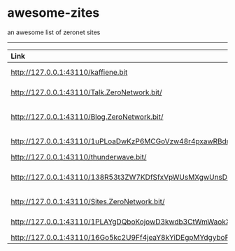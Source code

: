# awesome-zites
an awesome list of zeronet sites

****

| Link | Name | Description |
|:--- | :---: | :--- |
| http://127.0.0.1:43110/kaffiene.bit | Kaffine Search | Search Engine |
| http://127.0.0.1:43110/Talk.ZeroNetwork.bit/ | Zero Talk | Zeronet froum |
| http://127.0.0.1:43110/Blog.ZeroNetwork.bit/ | Zero Blog | Zeronet Blog Service |
| http://127.0.0.1:43110/1uPLoaDwKzP6MCGoVzw48r4pxawRBdmQc/ | Zero Up | Zeronet file sharing site |
| http://127.0.0.1:43110/thunderwave.bit/ | thunderwave | Messanger |
| http://127.0.0.1:43110/138R53t3ZW7KDfSfxVpWUsMXgwUnsDNXLP/ | Zero Wiki | Zeronet Wiki Service |
| http://127.0.0.1:43110/Sites.ZeroNetwork.bit/ | Zero Sites | index of zerosites |
| http://127.0.0.1:43110/1PLAYgDQboKojowD3kwdb3CtWmWaokXvfp/ | Play | Download movie |
| http://127.0.0.1:43110/16Go5kc2U9Ff4jeaY8kYiDEgpMYdgyboPY/ | Linux.net | Linux froum |

